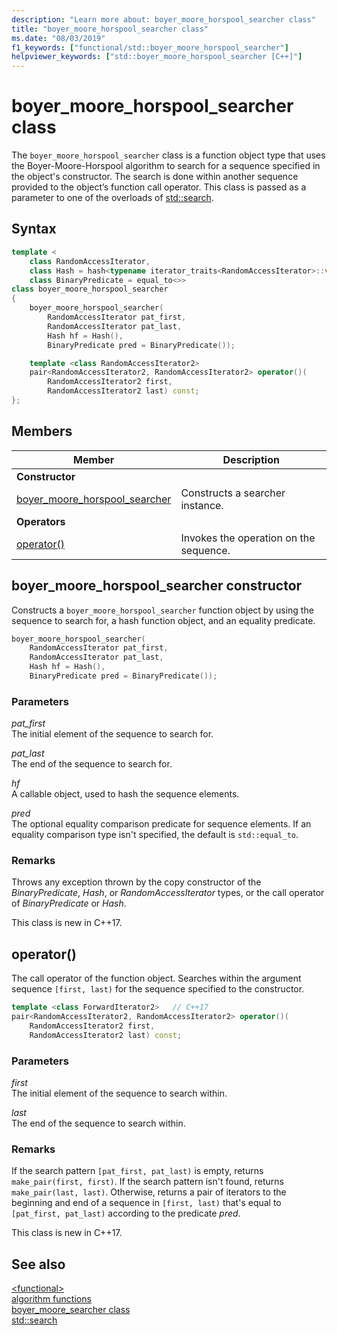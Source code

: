 ```yaml
---
description: "Learn more about: boyer_moore_horspool_searcher class"
title: "boyer_moore_horspool_searcher class"
ms.date: "08/03/2019"
f1_keywords: ["functional/std::boyer_moore_horspool_searcher"]
helpviewer_keywords: ["std::boyer_moore_horspool_searcher [C++]"]
---
```

# boyer_moore_horspool_searcher class

The `boyer_moore_horspool_searcher` class is a function object type that uses the Boyer-Moore-Horspool algorithm to search for a sequence specified in the object's constructor. The search is done within another sequence provided to the object’s function call operator. This class is passed as a parameter to one of the overloads of [std::search](algorithm-functions.md#search).

## Syntax

```cpp
template <
    class RandomAccessIterator,
    class Hash = hash<typename iterator_traits<RandomAccessIterator>::value_type>,
    class BinaryPredicate = equal_to<>>
class boyer_moore_horspool_searcher
{
    boyer_moore_horspool_searcher(
        RandomAccessIterator pat_first,
        RandomAccessIterator pat_last,
        Hash hf = Hash(),
        BinaryPredicate pred = BinaryPredicate());

    template <class RandomAccessIterator2>
    pair<RandomAccessIterator2, RandomAccessIterator2> operator()(
        RandomAccessIterator2 first,
        RandomAccessIterator2 last) const;
};
```

## Members

| Member | Description |
| - | - |
| **Constructor** | |
| [boyer_moore_horspool_searcher](#boyer-moore-horspool-searcher-constructor) | Constructs a searcher instance. |
| **Operators** | |
| [operator()](#operator-call) | Invokes the operation on the sequence. |

## <a name="boyer-moore-horspool-searcher-constructor"></a> boyer_moore_horspool_searcher constructor

Constructs a `boyer_moore_horspool_searcher` function object by using the sequence to search for, a hash function object, and an equality predicate.

```cpp
boyer_moore_horspool_searcher(
    RandomAccessIterator pat_first,
    RandomAccessIterator pat_last,
    Hash hf = Hash(),
    BinaryPredicate pred = BinaryPredicate());
```

### Parameters

*pat_first*\
The initial element of the sequence to search for.

*pat_last*\
The end of the sequence to search for.

*hf*\
A callable object, used to hash the sequence elements.

*pred*\
The optional equality comparison predicate for sequence elements. If an equality comparison type isn't specified, the default is `std::equal_to`.

### Remarks

Throws any exception thrown by the copy constructor of the *BinaryPredicate*, *Hash*, or *RandomAccessIterator* types, or the call operator of *BinaryPredicate* or *Hash*.

This class is new in C++17.

## <a name="operator-call"></a> operator()

The call operator of the function object. Searches within the argument sequence `[first, last)` for the sequence specified to the constructor.

```cpp
template <class ForwardIterator2>   // C++17
pair<RandomAccessIterator2, RandomAccessIterator2> operator()(
    RandomAccessIterator2 first,
    RandomAccessIterator2 last) const;
```

### Parameters

*first*\
The initial element of the sequence to search within.

*last*\
The end of the sequence to search within.

### Remarks

If the search pattern `[pat_first, pat_last)` is empty, returns `make_pair(first, first)`. If the search pattern isn't found, returns `make_pair(last, last)`. Otherwise, returns a pair of iterators to the beginning and end of a sequence in `[first, last)` that's equal to `[pat_first, pat_last)` according to the predicate *pred*.

This class is new in C++17.

## See also

[\<functional>](functional.md)\
[algorithm functions](algorithm-functions.md)\
[boyer_moore_searcher class](boyer-moore-searcher-class.md)\
[std::search](algorithm-functions.md#search)
